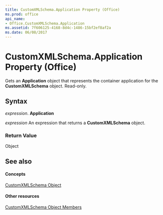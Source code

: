 ```yaml
---
title: CustomXMLSchema.Application Property (Office)
ms.prod: office
api_name:
- Office.CustomXMLSchema.Application
ms.assetid: 7f606125-4168-8d4c-1486-15bf2ef8af2a
ms.date: 06/08/2017
---
```



# CustomXMLSchema.Application Property (Office)

Gets an  **Application** object that represents the container application for the **CustomXMLSchema** object. Read-only.


## Syntax

 _expression_. **Application**

 _expression_ An expression that returns a **CustomXMLSchema** object.


### Return Value

Object


## See also


#### Concepts


[CustomXMLSchema Object](customxmlschema-object-office.md)
#### Other resources


[CustomXMLSchema Object Members](customxmlschema-members-office.md)

